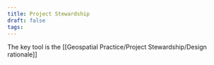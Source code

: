 ```yaml
---
title: Project Stewardship
draft: false
tags:
---
```

 The key tool is the [[Geospatial Practice/Project Stewardship/Design rationale]]
